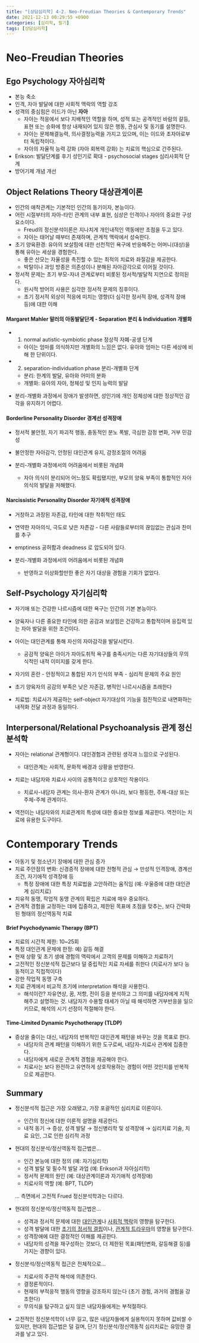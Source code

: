 ```yaml
---
title: "[상담심리학] 4-2. Neo-Freudian Theories & Contemporary Trends"
date: 2021-12-13 00:29:55 +0900
categories: [심리학, 필기]
tags: [상담심리학]
---
```


# Neo-Freudian Theories

## Ego Psychology 자아심리학

- 본능 축소
- 인격, 자아 발달에 대한 사회적 맥락의 역할 강조
- 성격의 중심힘은 이드가 아닌 **자아**
  - 자아는 적응에서 보다 지배적인 역할을 하며, 성적 또는 공격적인 바람의 갈등, 표현 또는 승화에 항상 내재되어 있지 않은 행동, 관심사 및 동기를 설명한다.
  - 자아는 문제해결능력, 의사결정능력을 가지고 있으며, 이는 이드와 초자아로부터 독립적이다.
  - 자아의 자율적 능력 강화 (자아 회복력 강화) 는 치료의 핵심으로 간주된다.
- Erikson: 발달단계를 후기 성인기로 확대 - psychosocial stages 심리사회적 단계
- 방어기제 개념 개선



## Object Relations Theory 대상관계이론

- 인간의 애착관계는 기본적인 인간의 동기이자, 본능이다.
- 어린 시절부터의 자아-타인 관계의 내부 표현, 심상은 인격이나 자아의 중요한 구성 요소이다.
  - Freud의 정신분석이론은 지나치게 개인내적인 역동에만 초점을 두고 있다.
  - 자아는 태어날 때부터 존재하며, 관계적 맥락에서 성숙한다.
- 초기 양육환경: 유아의 보살핌에 대한 선천적인 욕구에 반응해주는 어머니(대상)을 통해 유아는 세상을 경험한다.
  - 좋은 산모는 자율성을 촉진할 수 있는 최적의 치료와 좌절감을 제공한다.
  - 박탈이나 과잉 방종은 의존성이나 분해된 자아감각으로 이어질 것이다.
- 정서적 문제는 초기 부모-자녀 관계로부터 비롯된 정서적/발달적 지연으로 정의된다.
  - 원시적 방어의 사용은 심각한 정서적 문제의 징후이다.
  - 초기 정서적 외상이 적응에 미치는 영향(더 심각한 정서적 장애, 성격적 장애 등)에 대한 이해



#### Margaret Mahler 말러의 아동발달단계 - Separation 분리 & Individuation 개별화

- 1. normal autistic-symbiotic phase 정상적 자폐-공생 단계

  - 아이는 엄마를 의식하지만 개별화의 느낌은 없다. 유아와 엄마는 다른 세상에 비해 한 단위이다.

- 2. separation-individuation phase 분리-개별화 단계

  - 분리: 한계의 발달, 유아와 어미의 분화
  - 개별화: 유아의 자아, 정체성 및 인지 능력의 발달

- 분리-개별화 과정에서 장애가 발생하면, 성인기에 개인 정체성에 대한 정상적인 감각을 유지하기 어렵다.



#### Borderline Personality Disorder 경계선 성격장애

- 정서적 불안정, 자기 파괴적 행동, 충동적인 분노 폭발, 극심한 감정 변화, 거부 민감성

- 불안정한 자아감각, 안정된 대인관계 유지, 감정조절의 어려움

- 분리-개별화 과정에서의 어려움에서 비롯된 개념화
  - 자아 의식이 분리되어 어느정도 확립됐지만, 부모의 양육 부족이 통합적인 자아 의식의 발달을 저해했다.



#### Narcissistic Personality Disorder 자기애적 성격장애

- 거창하고 과장된 자존감, 타인에 대한 착취적인 태도
- 연약한 자아의식, 극도로 낮은 자존감 - 다른 사람들로부터의 끊임없는 관심과 찬미를 추구

- emptiness 공허함과 deadness 로 압도되어 있다. 
- 분리-개별화 과정에서의 어려움에서 비롯된 개념화
  - 반영하고 이상화할만한 좋은 자기 대상을 경험을 기회가 없었다.



## Self-Psychology 자기심리학

- 자기애 또는 건강한 나르시즘에 대한 욕구는 인간의 기본 본능이다.
- 양육자나 다른 중요한 타인에 의한 공감과 보살핌은 건강하고 통합적이며 응집력 있는 자아 발달을 위한 조건이다.
- 아이는 대인관계를 통해 자신의 자아감각을 발달시킨다.
  - 공감적 양육은 아이가 자아도취적 욕구를 충족시키는 다른 자기대상들의 무의식적인 내적 이미지를 갖게 한다.

- 자기의 혼란 - 안정적이고 통합된 자기 인식의 부족 - 심리적 문제의 주요 원인
- 초기 양육자의 공감의 부족은 낮은 자존감, 병적인 나르시시즘을 초래한다

- 치료법: 치료사가 제공하는 self-object 자기대상의 기능을 점진적으로 내면화하는 내적화 전달 과정과 동일하다.



## Interpersonal/Relational Psychoanalysis 관계 정신분석학

- 자아는 relational 관계형이다. 대인경험과 관련된 생각과 느낌으로 구성된다.
  - 대인관계는 사회적, 문화적 배경과 상황을 반영한다.
- 치료는 내담자와 치료사 사이의 공통적이고 상호적인 작용이다.
  - 치료사-내담자 관계는 의사-환자 관계가 아니라, 보다 평등한, 주체-대상 또는 주체-주체 관계이다.

- 역전이는 내담자와의 치료관계의 특성에 대한 중요한 정보를 제공한다. 역전이는 치료에 유용한 도구이다.





# Contemporary Trends

- 아동기 및 청소년기 장애에 대한 관심 증가
- 치료 주안점의 변화: 신경증적 장애에 대한 전형적 관심 → 만성적 인격장애, 경계선 조건, 자기애적 성격장애 등
  - 특정 장애에 대한 특정 치료법을 고안하려는 움직임 (예: 우울증에 대한 대인관계 심리치료)
- 치유적 동맹, 작업적 동맹 관계의 확립은 치료에 매우 중요하다.
- 관계적 경험을 교정하는 데에 집중하고, 제한된 목표에 초점을 맞추는, 보다 간략화된 형태의 정신역동적 치료 



#### Brief Psychodynamic Therapy (BPT)

- 치료의 시간적 제한: 10~25회
- 특정 대인관계 문제에 한정: 예) 갈등 해결
- 현재 상황 및 초기 생애 경험의 맥락에서 고객의 문제를 이해하고 치료하기
- 고전적인 정신분석적 접근보다 덜 중립적인 치료 자세를 취한다 (치료사가 보다 능동적이고 직접적이다)
- 강한 작업적 동맹 구축
- 치료 관계에서 비교적 초기에 interpretation 해석을 사용한다.
  - 해석이란? 자유연상, 꿈, 저항, 전이 등을 분석하고 그 의미를 내담자에게 지적해주고 설명하는 것. 내담자가 수용할 태세가 아닐 때 해석하면 거부반응을 일으키므로, 해석의 시기 선정이 적절해야 한다.



#### Time-Limited Dynamic Psychotherapy (TLDP)

- 증상을 줄이는 대신, 내담자의 반복적인 대인관계 패턴을 바꾸는 것을 목표로 한다.
  - 내담자의 관계 패턴을 이해하기 위한 도구로써, 내담자-치료사 관계에 집중한다.
  - 내담자에게 새로운 관계적 경험을 제공해야 한다.
  - 치료사는 보다 완전하고 유연하게 상호작용하는 경험이 어떤 것인지를 반복적으로 제공한다.





## Summary

- 정신분석적 접근은 가장 오래됐고, 가장 포괄적인 심리치료 이론이다.
  - 인간의 정신에 대한 이론적 설명을 제공한다.
  - 내적 동기 → 증상, 성격 발달 → 정신병리학 및 성격장애 → 심리치료 기술, 치료 요인, 그로 인한 심리적 과정

- 현대의 정신분석/정신역동적 접근법은...

  - 인간 본능에 대한 정의 (예: 자기심리학)
  - 성격 발달 및 필수적 발달 과업 (예: Erikson과 자아심리학)
  - 정서적 문제의 원인 (예: 대상관계이론과 자기애적 성격장애)
  - 치료사의 역할 (예: BPT, TLDP)

  ... 측면에서 고전적 Frued 정신분석학과는 다르다.

- 현대의 정신분석/정신역동적 접근법은...
  - 성격과 정서적 문제에 대한 <u>대인관계</u>나 <u>사회적 맥락</u>의 영향을 탐구한다.
  - 성격 발달에 대한 <u>초기의 정서적 결핍</u>이나, <u>관계적 트라우마</u>의 영향을 탐구한다.
  - 성격장애에 대한 결정적인 이해를 제공한다.
  - 내담자의 성격을 재구성하는 것보다, 더 제한된 목표(패턴변화, 갈등해결 등)를 가지는 경향이 있다.
- 정신분석/정신역동적 접근은 전체적으로...
  - 치료사의 주관적 해석에 의존한다.
  - 결정론적이다.
  - 현재의 부적응적 행동의 영향을 강조하지 않는다 (초기 경험, 과거의 경험을 강조한다)
  - 무의식을 탐구하고 싶지 않은 내담자들에게는 부적절하다.

- 고전적인 정신분석학이 너무 길고, 많은 내담자들에게 실용적이지 못하며 값비쌀 수 있지만,
  현대의 접근법은 덜 길며, 단기 정신분석/정신역동적 심리치료는 유망한 결과를 낳고 있다.

